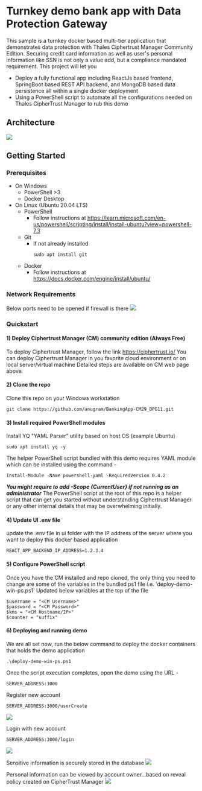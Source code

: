 # Turnkey demo bank app with Data Protection Gateway
This sample is a turnkey docker based multi-tier application that demonstrates data protection with Thales Ciphertrust Manager Community Edition. Securing credit card information as well as user's personal information like SSN is not only a value add, but a compliance mandated requirement.
This project will let you
* Deploy a fully functional app including ReactJs based frontend, SpringBoot based REST API backend, and MongoDB based data persistence all within a single docker deployment
* Using a PowerShell script to automate all the configurations needed on Thales CipherTrust Manager to rub this demo

## Architecture
<kbd><img src="https://user-images.githubusercontent.com/111074839/189827400-3377df49-b028-4f32-bca3-087ce61fb0c4.png"></kbd>

## Getting Started
### Prerequisites
* On Windows
  * PowerShell >3
  * Docker Desktop
* On Linux (Ubuntu 20.04 LTS)
  * PowerShell
    * Follow instructions at https://learn.microsoft.com/en-us/powershell/scripting/install/install-ubuntu?view=powershell-7.3  
  * Git
    * If not already installed
      ```
      sudo apt install git
      ```
  * Docker
    * Follow instructions at https://docs.docker.com/engine/install/ubuntu/ 
### Network Requirements
Below ports need to be opened if firewall is there
<kbd><img src="https://user-images.githubusercontent.com/111074839/211354811-4f671792-c0ee-4515-8040-e56177c77618.png"></kbd>
### Quickstart
#### 1) Deploy Ciphertrust Manager (CM) community edition (Always Free)
To deploy Ciphertrust Manager, follow the link https://ciphertrust.io/ 
You can deploy Ciphertrust Manager in you favorite cloud environment or on local server/virtual machine
Detailed steps are available on CM web page above.
#### 2) Clone the repo 
Clone this repo on your Windows workstation
```
git clone https://github.com/anugram/BankingApp-CM29_DPG11.git
```
#### 3) Install required PowerShell modules 
Install YQ "YAML Parser" utility based on host OS (example Ubuntu)
```
sudo apt install yq -y
```


The helper PowerShell script bundled with this demo requires YAML module which can be installed using the command -
```
Install-Module -Name powershell-yaml -RequiredVersion 0.4.2
```
***You might require to add -Scope {CurrentUser} if not running as an administrator***
The PowerShell script at the root of this repo is a helper script that can get you started without understanding Ciphertrust Manager or any other internal details that may be overwhelming initially.
#### 4) Update UI .env file
update the .env file in ui folder with the IP address of the server where you want to deploy this docker based application
```
REACT_APP_BACKEND_IP_ADDRESS=1.2.3.4
```
#### 5) Configure PowerShell script
Once you have the CM installed and repo cloned, the only thing you need to change are some of the variables in the bundled ps1 file i.e. 'deploy-demo-win-ps.ps1'
Updated below variables at the top of the file
```
$username = "<CM Username>"
$password = "<CM Password>"
$kms = "<CM Hostname/IP>"
$counter = "suffix"
```
#### 6) Deploying and running demo
We are all set now, run the below command to deploy the docker containers that holds the demo application
```
.\deploy-demo-win-ps.ps1
```
Once the script execution completes, open the demo using the URL -
```
SERVER_ADDRESS:3000
```
Register new account 
```
SERVER_ADDRESS:3000/userCreate
```
<kbd><img src="https://user-images.githubusercontent.com/111074839/204612767-7527e353-a5e3-47e0-afce-5444b177c5d1.png"></kbd>

Login with new account
```
SERVER_ADDRESS:3000/login
```
<kbd><img src="https://user-images.githubusercontent.com/111074839/204613093-7350d3b4-1450-426e-944f-b47626c63497.png"></kbd>

Sensitive information is securely stored in the database
<kbd><img src="https://user-images.githubusercontent.com/111074839/204615720-9311a6ad-aee9-485b-83a0-6585a5cde405.png"></kbd>

Personal information can be viewed by account owner...based on reveal policy created on CipherTrust Manager
<kbd><img src="https://user-images.githubusercontent.com/111074839/204616468-f2998f48-6fd2-4772-a5cd-e348c6549538.png"></kbd>

